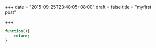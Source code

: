 +++
date = "2015-09-25T23:48:05+08:00"
draft = false
title = "myfirst post"

+++

```php
function(){
    return;
}
```
